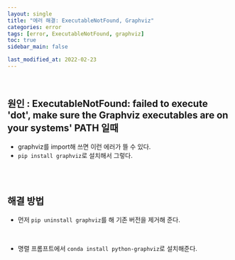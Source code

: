 ```yaml
---
layout: single
title: "에러 해결: ExecutableNotFound, Graphviz"
categories: error
tags: [error, ExecutableNotFound, graphviz]
toc: true
sidebar_main: false

last_modified_at: 2022-02-23
---
```


<br>

## 원인 : ExecutableNotFound: failed to execute 'dot', make sure the Graphviz executables are on your systems' PATH 일때

- graphviz를 import해 쓰면 이런 에러가 뜰 수 있다.
- `pip install graphviz`로 설치해서 그렇다.

<br>
<br>

## 해결 방법

- 먼저 `pip uninstall graphviz`를 해 기존 버전을 제거해 준다.

<br>

- 명렬 프롬프트에서 `conda install python-graphviz`로 설치해준다.